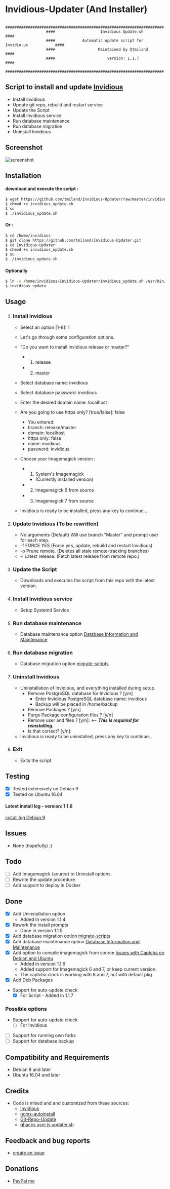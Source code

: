 # Invidious-Updater (And Installer)

```
                  ######################################################################
                  ####                    Invidious Update.sh                       ####
                  ####            Automatic update script for Invidio.us            ####
                  ####                   Maintained by @tmiland                     ####
                  ####                       version: 1.1.7                         ####
                  ######################################################################
```

## Script to install and update [Invidious](https://github.com/omarroth/invidious)

* Install invidious
* Update git repo, rebuild and restart service
* Update the Script
* Install Invidious service
* Run database maintenance
* Run database migration
* Uninstall Invidious


## Screenshot
![screenshot](https://raw.githubusercontent.com/tmiland/Invidious-Updater/master/img/Screenshot%20at%2006-24-51.png)

## Installation

#### download and execute the script :
```bash
$ wget https://github.com/tmiland/Invidious-Updater/raw/master/invidious_update.sh
$ chmod +x invidious_update.sh
$ su
$ ./invidious_update.sh
```
#### Or : 
 ```bash
$ cd /home/invidious
$ git clone https://github.com/tmiland/Invidious-Updater.git
$ cd Invidious-Updater
$ chmod +x invidious_update.sh
$ su
$ ./invidious_update.sh
```
#### Optionally
 ```bash
$ ln -s /home/invidious/Invidious-Updater/invidious_update.sh /usr/bin/invidious_update
$ invidious_update
```
## Usage

1. ### Install invidious
   
   * Select an option [1-8]: 1

   * Let's go through some configuration options.
   
   * "Do you want to install Invidious release or master?"
      *  1) release
      *  2) master

   * Select database name: invidious
   * Select database password: invidious
   * Enter the desired domain name: localhost
   * Are you going to use https only? [true/false]: false
     * You entered: 
     * branch: release/master
     * domain: localhost
     * https only: false
     * name: invidious
     * password: invidious

   * Choose your Imagemagick version :
     * 1) System's Imagemagick
       * (Currently installed version)
     * 2) Imagemagick 6 from source
     * 3) Imagemagick 7 from source


   * Invidious is ready to be installed, press any key to continue...

2. ### Update Invidious (To be rewritten)
   * No arguments (Default) Will use branch "Master" and prompt user for each step.
   * -f FORCE YES (Force yes, update, rebuild and restart Invidious)
   * -p Prune remote. (Deletes all stale remote-tracking branches)
   * -l Latest release. (Fetch latest release from remote repo.)

3. ### Update the Script
   * Downloads and executes the script from this repo with the latest version.

4. ### Install Invidious service
   * Setup Systemd Service

5. ### Run database maintenance
   * Database maintenance option [Database Information and Maintenance](https://github.com/omarroth/invidious/wiki/Database-Information-and-Maintenance)

6. ### Run database migration
   * Database migration option [migrate-scripts](https://github.com/omarroth/invidious/tree/master/config/migrate-scripts)

7. ### Uninstall Invidious
      * Uninstallation of Invidious, and everything installed during setup.
        * Remove PostgreSQL database for Invidious ? [y/n]
          * Enter Invidious PostgreSQL database name: invidious
          * Backup will be placed in /home/backup
        * Remove Packages ? [y/n]
        * Purge Package configuration files ? [y/n]
        * Remove user and files ? [y/n]: <-- ***This is required for reinstalling.***
        * Is that correct? [y/n]:
      * Invidious is ready to be uninstalled, press any key to continue...

8. ### Exit
   * Exits the script

## Testing
- [x] Tested extensively on Debian 9
- [x] Tested on Ubuntu 16.04

#### Latest install log - version: 1.1.6

[install log Debian 9](https://github.com/tmiland/Invidious-Updater/blob/master/log/install_log_debian.log)


## Issues

- None (hopefully) ;)

## Todo

- [ ] Add Imagemagick (source) to Uninstall options
- [ ] Rewrite the update procedure
- [ ] Add support to deploy in Docker

## Done

- [X] Add Uninstallation option 
  - Added in version 1.1.4
- [X] Rework the install prompts
    - Done in version 1.1.5
- [X] Add database migration option [migrate-scripts](https://github.com/omarroth/invidious/tree/master/config/migrate-scripts)
- [X] Add database maintenance option [Database Information and Maintenance](https://github.com/omarroth/invidious/wiki/Database-Information-and-Maintenance)
- [X] Add option to compile imagemagick from source [Issues with Captcha on Debian and Ubuntu](https://github.com/omarroth/invidious/wiki/Issues-with-Captcha-on-Debian-and-Ubuntu)
   - Added in version 1.1.6
   - Added support for Imagemagick 6 and 7, or keep current version.
   - The captcha clock is working with 6 and 7, not with default pkg.
- [X] Add Deb Packages

- Support for auto-update check
  - [X] For Script - Added in 1.1.7

### Possible options
- Support for auto-update check
  - [ ] For Invidious

- [ ] Support for running own forks
- [ ] Support for database backup

## Compatibility and Requirements
* Debian 8 and later
* Ubuntu 16.04 and later

## Credits
- Code is mixed and and customized from these sources:
  * [Invidious](https://github.com/omarroth/invidious#linux)
  * [nginx-autoinstall](https://github.com/angristan/nginx-autoinstall)
  * [Git-Repo-Update](https://github.com/KillianKemps/Git-Repo-Update)
  * [ghacks user.js updater.sh](https://github.com/ghacksuserjs/ghacks-user.js/blob/master/updater.sh)

## Feedback and bug reports
- [create an issue](https://github.com/tmiland/Invidious-Updater/issues/new)

## Donations 
- [PayPal me](https://paypal.me/milanddata)
